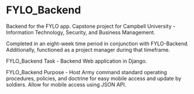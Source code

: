 # FYLO_Backend
Backend for the FYLO app.
Capstone project for Campbell University - Information Technology, Security, and Business Management.

Completed in an eight-week time period in conjunction with FYLO-Backend. 
Additionally, functioned as a project manager during that timeframe.

FYLO_Backend Task -
Backend Web application in Django.

FYLO_Backend Purpose -
Host Army command standard operating procedures, policies, and doctrine for easy mobile access and update by soldiers. 
Allow for mobile access using JSON API.
